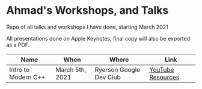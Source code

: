 # Ahmad's Workshops, and Talks
Repo of all talks and workshops I have done, starting March 2021

All presentations done on Apple Keynotes, final copy will also be exported as a PDF. 

| Name | When | Where  | Link |
| ------ | ------ | ------ | ------ |
| Intro to Modern C++ | March 5th, 2021 | Ryerson Google Dev Club | [YouTube](https://www.youtube.com/watch?v=tF7lbAdR0FU) [Resources](https://github.com/ahmadbeirkdar/talks-workshops/tree/main/RU-DSC-Intro%20to%20cpp) |


